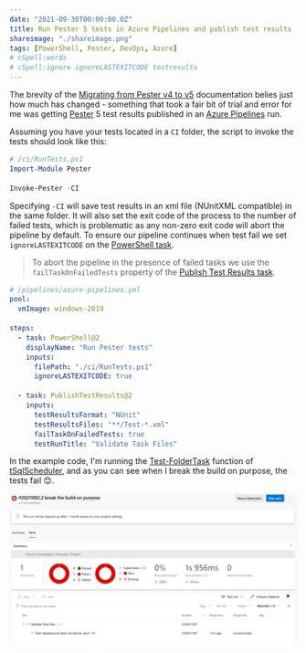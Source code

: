 ```yaml
---
date: "2021-09-30T00:00:00.0Z"
title: Run Pester 5 tests in Azure Pipelines and publish test results
shareimage: "./shareimage.png"
tags: [PowerShell, Pester, DevOps, Azure]
# cSpell:words
# cSpell:ignore ignoreLASTEXITCODE testresults
---
```


The brevity of the [Migrating from Pester v4 to v5] documentation belies just how much has changed - something that took a fair bit of trial and error for me was getting [Pester] 5 test results published in an [Azure Pipelines] run.

Assuming you have your tests located in a `CI` folder, the script to invoke the tests should look like this:

```powershell
# /ci/RunTests.ps1
Import-Module Pester

Invoke-Pester -CI
```

Specifying `-CI` will save test results in an xml file (NUnitXML compatible) in the same folder. It will also set the exit code of the process to the number of failed tests, which is problematic as any non-zero exit code will abort the pipeline by default. To ensure our pipeline continues when test fail we set `ignoreLASTEXITCODE` on the [PowerShell task].

> To abort the pipeline in the presence of failed tasks we use the `failTaskOnFailedTests` property of the [Publish Test Results task].

```yaml
# /pipelines/azure-pipelines.yml
pool:
  vmImage: windows-2019

steps:
  - task: PowerShell@2
    displayName: "Run Pester tests"
    inputs:
      filePath: "./ci/RunTests.ps1"
      ignoreLASTEXITCODE: true

  - task: PublishTestResults@2
    inputs:
      testResultsFormat: "NUnit"
      testResultsFiles: "**/Test-*.xml"
      failTaskOnFailedTests: true
      testRunTitle: "Validate Task Files"
```

In the example code, I'm running the [Test-FolderTask] function of [tSqlScheduler], and as you can see when I break the build on purpose, the tests fail 😊.

![Test Results](./testresults.png)

[migrating from pester v4 to v5]: https://pester.dev/docs/migrations/v4-to-v5
[azure pipelines]: https://azure.microsoft.com/en-us/services/devops/pipelines/
[pester]: https://pester.dev/
[powershell task]: https://docs.microsoft.com/en-us/azure/devops/pipelines/tasks/utility/powershell
[publish test results task]: https://docs.microsoft.com/en-us/azure/devops/pipelines/tasks/test/publish-test-results
[test-foldertask]: https://github.com/DBTrenches/tsqlscheduler/blob/master/src/tsqlScheduler/Public/Test-FolderTasks.ps1
[tsqlscheduler]: https://github.com/DBTrenches/tsqlscheduler

